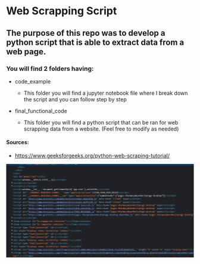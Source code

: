 # Web Scrapping Script
## The purpose of this repo was to develop a python script that is able to extract data from a web page.



### You will find 2 folders having: 
- code_example 
  - This folder you will find a jupyter notebook file where I break down the script and you can follow step by step

- final_functional_code
  - This folder you will find a python script that can be ran for web scrapping data from a website. (Feel free to modify as needed)  


#### Sources: 
- https://www.geeksforgeeks.org/python-web-scraping-tutorial/



![](images/readme_pic.png)